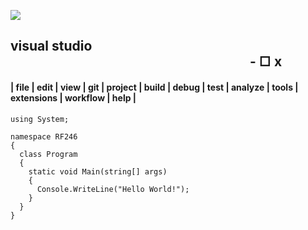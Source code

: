 ![](https://i.ibb.co/RNZ4F0h/293011040-106749442105225-7696087292675351238-n-removebg-preview.png)
## visual studio &nbsp;&nbsp;&nbsp;&nbsp;&nbsp;&nbsp;&nbsp;&nbsp;&nbsp;&nbsp;&nbsp;&nbsp;&nbsp;&nbsp;&nbsp;&nbsp;&nbsp;&nbsp;&nbsp;&nbsp;&nbsp;&nbsp;&nbsp;&nbsp;&nbsp;&nbsp;&nbsp;&nbsp;&nbsp;&nbsp;&nbsp;&nbsp;&nbsp;&nbsp;&nbsp;&nbsp;&nbsp;&nbsp;&nbsp;&nbsp;&nbsp;&nbsp;&nbsp;&nbsp;&nbsp;&nbsp;&nbsp;&nbsp;&nbsp;&nbsp;&nbsp;&nbsp;&nbsp;&nbsp;&nbsp;&nbsp;&nbsp;&nbsp;&nbsp;&nbsp;&nbsp;&nbsp;&nbsp;&nbsp;&nbsp;&nbsp;&nbsp;&nbsp;&nbsp;&nbsp;&nbsp;&nbsp;&nbsp;&nbsp;&nbsp;&nbsp; - □ x
 #### | file | edit | view | git | project | build | debug | test | analyze | tools | extensions | workflow | help |

```
using System;

namespace RF246
{
  class Program
  {
    static void Main(string[] args)
    {
      Console.WriteLine("Hello World!");    
    }
  }
}
```
